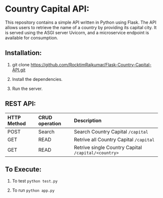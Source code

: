# Country Capital API:
This repository contains a simple API written in Python using Flask. The API allows users to retrieve the name of a country by providing its capital city. It is served using the ASGI server Uvicorn, and a microservice endpoint is available for consumption.

## Installation:
1. git clone https://github.com/RocktimRajkumar/Flask-Country-Capital-API.git

2. Install the dependencies.

3. Run the server.

## REST API:

| HTTP Method | CRUD operation    | Description     |
| :---------- | :---------------- | :-------------- |
| POST        | Search            | Search Country Capital `/capital` |
| GET         | READ     | Retrive all Country Capital `/capital`  |
|GET       | READ    | Retrive single Country Capital `/capital/<country>`  |

## To Execute:

1. To test `python test.py`

2. To run `python app.py`

